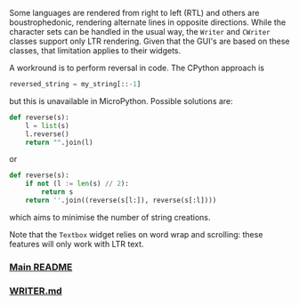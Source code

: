Some languages are rendered from right to left (RTL) and others are
boustrophedonic, rendering alternate lines in opposite directions. While the
character sets can be handled in the usual way, the `Writer` and `CWriter`
classes support only LTR rendering. Given that the GUI's are based on these
classes, that limitation applies to their widgets.

A workround is to perform reversal in code. The CPython approach is
```py
reversed_string = my_string[::-1]
```
but this is unavailable in MicroPython. Possible solutions are:
```py
def reverse(s):
    l = list(s)
    l.reverse()
    return "".join(l)
```
or
```py
def reverse(s):
    if not (l := len(s) // 2):
        return s
    return ''.join((reverse(s[l:]), reverse(s[:l])))
```
which aims to minimise the number of string creations.

Note that the `Textbox` widget relies on word wrap and scrolling: these features
will only work with LTR text.

### [Main README](https://github.com/peterhinch/micropython-font-to-py/tree/master)

### [WRITER.md](https://github.com/peterhinch/micropython-font-to-py/blob/master/writer/WRITER.md)
